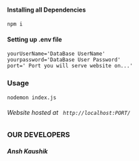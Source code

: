 #### Installing all Dependencies
`
npm i
`
#### Setting up .env file

```
yourUserName='DataBase UserName'
yourpassword='DataBase User Password'
port=' Port you will serve website on...'
```
### Usage
` nodemon index.js `
###### Website hosted at ` http://localhost:PORT/` 

### OUR DEVELOPERS

##### Ansh Kaushik
